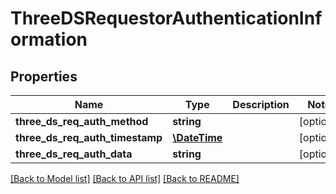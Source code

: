 # ThreeDSRequestorAuthenticationInformation

## Properties
Name | Type | Description | Notes
------------ | ------------- | ------------- | -------------
**three_ds_req_auth_method** | **string** |  | [optional] 
**three_ds_req_auth_timestamp** | [**\DateTime**](\DateTime.md) |  | [optional] 
**three_ds_req_auth_data** | **string** |  | [optional] 

[[Back to Model list]](../../README.md#documentation-for-models) [[Back to API list]](../../README.md#documentation-for-api-endpoints) [[Back to README]](../../README.md)

